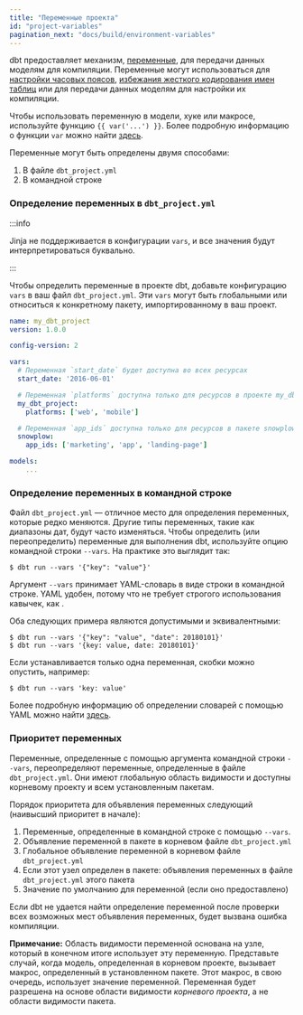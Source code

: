 ```yaml
---
title: "Переменные проекта"
id: "project-variables"
pagination_next: "docs/build/environment-variables"
---
```


dbt предоставляет механизм, [переменные](/reference/dbt-jinja-functions/var), для передачи данных моделям для компиляции. Переменные могут использоваться для [настройки часовых поясов](https://github.com/dbt-labs/snowplow/blob/0.3.9/dbt_project.yml#L22), [избежания жесткого кодирования имен таблиц](https://github.com/dbt-labs/quickbooks/blob/v0.1.0/dbt_project.yml#L23) или для передачи данных моделям для настройки их компиляции.

Чтобы использовать переменную в модели, хуке или макросе, используйте функцию `{{ var('...') }}`. Более подробную информацию о функции `var` можно найти [здесь](/reference/dbt-jinja-functions/var).

Переменные могут быть определены двумя способами:

1. В файле `dbt_project.yml`
2. В командной строке

### Определение переменных в `dbt_project.yml`

:::info

Jinja не поддерживается в конфигурации `vars`, и все значения будут интерпретироваться буквально.

:::

Чтобы определить переменные в проекте dbt, добавьте конфигурацию `vars` в ваш файл `dbt_project.yml`. Эти `vars` могут быть глобальными или относиться к конкретному пакету, импортированному в ваш проект.

<File name='dbt_project.yml'>

```yaml
name: my_dbt_project
version: 1.0.0

config-version: 2

vars:
  # Переменная `start_date` будет доступна во всех ресурсах
  start_date: '2016-06-01'

  # Переменная `platforms` доступна только для ресурсов в проекте my_dbt_project
  my_dbt_project:
    platforms: ['web', 'mobile']

  # Переменная `app_ids` доступна только для ресурсов в пакете snowplow
  snowplow:
    app_ids: ['marketing', 'app', 'landing-page']

models:
    ...
```

</File>

### Определение переменных в командной строке

Файл `dbt_project.yml` — отличное место для определения переменных, которые редко меняются. Другие типы переменных, такие как диапазоны дат, будут часто изменяться. Чтобы определить (или переопределить) переменные для выполнения dbt, используйте опцию командной строки `--vars`. На практике это выглядит так:

```
$ dbt run --vars '{"key": "value"}'
```

Аргумент `--vars` принимает YAML-словарь в виде строки в командной строке. YAML удобен, потому что не требует строгого использования кавычек, как <Term id="json" />.

Оба следующих примера являются допустимыми и эквивалентными:

```
$ dbt run --vars '{"key": "value", "date": 20180101}'
$ dbt run --vars '{key: value, date: 20180101}'
```

Если устанавливается только одна переменная, скобки можно опустить, например:

```
$ dbt run --vars 'key: value'
```

Более подробную информацию об определении словарей с помощью YAML можно найти [здесь](https://github.com/Animosity/CraftIRC/wiki/Complete-idiot%27s-introduction-to-yaml).

### Приоритет переменных

Переменные, определенные с помощью аргумента командной строки `--vars`, переопределяют переменные, определенные в файле `dbt_project.yml`. Они имеют глобальную область видимости и доступны корневому проекту и всем установленным пакетам.

Порядок приоритета для объявления переменных следующий (наивысший приоритет в начале):

1. Переменные, определенные в командной строке с помощью `--vars`.
2. Объявление переменной в пакете в корневом файле `dbt_project.yml`
3. Глобальное объявление переменной в корневом файле `dbt_project.yml`
4. Если этот узел определен в пакете: объявления переменных в файле `dbt_project.yml` этого пакета
5. Значение по умолчанию для переменной (если оно предоставлено)

Если dbt не удается найти определение переменной после проверки всех возможных мест объявления переменных, будет вызвана ошибка компиляции.

**Примечание:** Область видимости переменной основана на узле, который в конечном итоге использует эту переменную. Представьте случай, когда модель, определенная в корневом проекте, вызывает макрос, определенный в установленном пакете. Этот макрос, в свою очередь, использует значение переменной. Переменная будет разрешена на основе области видимости _корневого проекта_, а не области видимости пакета.

<Snippet path="discourse-help-feed-header" />
<DiscourseHelpFeed tags="variables"/>
